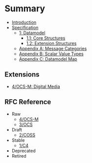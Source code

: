 # Summary

* [Introduction](README.md)
* [Specification](3/1-Introduction.md)
    * [1: Datamodel](3/2-Datamodel.md)
        * [1.1: Core Structures](3/3-Core-Structures.md)
        * [1.2: Extension Structures](3/4-Extension-Structures.md)
    * [Appendix A: Message Categories](3/XA-Message-Categories.md)
    * [Appendix B: Scalar Value Types](3/XB-Scalar-Value-Types.md)
    * [Appendix C: Datamodel Map](3/XC-Datamodel-Map.md)

## Extensions

* [4/OCS-M: Digital Media](4/README.md)

## RFC Reference

* Raw
  * [4/OCS-M](4/README.md)
  * [3/OCS](3/README.md)
* Draft
  * [2/COSS](2/README.md)
* Stable
  * [1/C4](1/README.md)
* Deprecated
* Retired
